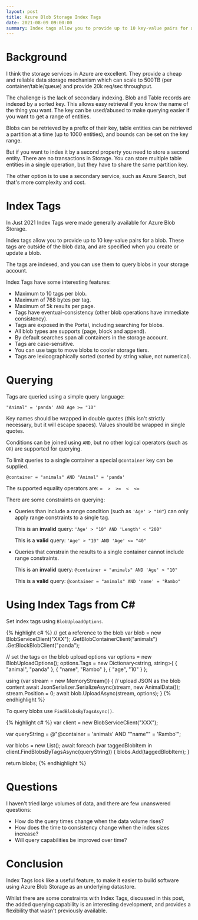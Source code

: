 ```yaml
---
layout: post
title: Azure Blob Storage Index Tags
date: 2021-08-09 09:00:00
summary: Index tags allow you to provide up to 10 key-value pairs for a blob. The tags are indexed, and you can use them to query blobs in your storage account.
---
```


# Background

I think the storage services in Azure are excellent. They provide a cheap and reliable data
storage mechanism which can scale to 500TB (per container/table/queue) and provide 20k req/sec
throughput.

The challenge is the lack of secondary indexing. Blob and Table records are indexed by a sorted key.
This allows easy retrieval if you know the name of the thing you want. The key can be
used/abused to make querying easier if you want to get a range of entities.

Blobs can be retrieved by a prefix of their key, table entities
can be retrieved a partition at a time (up to 1000 entities), and bounds can be set on the key range.

But if you want to index it by a second property you need to store a second entity. There are no transactions in Storage. You can store multiple table entities in a single operation,
but they have to share the same partition key.

The other option is to use a secondary service, such as Azure Search, but that's more complexity
and cost.

# Index Tags

In Just 2021 Index Tags were made generally available for Azure Blob Storage.

Index tags allow you to provide up to 10 key-value pairs for a blob. These tags
are outside of the blob data, and are specified when you create or update a blob.

The tags are indexed, and you can use them to query blobs in your storage account.

Index Tags have some interesting features:

* Maximum to 10 tags per blob.
* Maximum of 768 bytes per tag.
* Maximum of 5k results per page.
* Tags have eventual-consistency (other blob operations have immediate consistency).
* Tags are exposed in the Portal, including searching for blobs.
* All blob types are supports (page, block and append).
* By default searches span all containers in the storage account.
* Tags are case-sensitive.
* You can use tags to move blobs to cooler storage tiers.
* Tags are lexicographically sorted (sorted by string value, not numerical).

# Querying

Tags are queried using a simple query language:

`"Animal" = 'panda' AND Age >= "10"`

Key names should be wrapped in double quotes (this isn't strictly necessary, but it will escape spaces).
Values should be wrapped in single quotes.

Conditions can be joined using `AND`, but no other logical operators (such as `OR`) are supported for querying.

To limit queries to a single container a special `@container` key can be supplied.

`@container = "animals" AND "Animal" = 'panda'`

The supported equality operators are: `=  >  >=  <  <=`


There are some constraints on querying:

* Queries than include a range condition (such as `'Age' > "10"`) can
  only apply range constraints to a single tag.

  This is an __invalid__ query: `'Age' > "10" AND 'Length' < "200"`

  This is a __valid__ query:  `'Age' > "10" AND 'Age' <= "40"`

* Queries that constrain the results to a single container cannot include
  range constraints.

  This is an __invalid__ query: `@container = "animals" AND 'Age' > "10"`

  This is a __valid__ query:  `@container = "animals" AND 'name' = "Rambo"`

# Using Index Tags from C#

Set index tags using `BlobUploadOptions`.

{% highlight c# %}
// get a reference to the blob
var blob = new BlobServiceClient("XXX");
  .GetBlobContainerClient("animals")
  .GetBlockBlobClient("panda");

// set the tags on the blob upload options
var options = new BlobUploadOptions();
options.Tags = new Dictionary<string, string>{
  { "animal", "panda" },
  { "name", "Rambo" },
  { "age", "10" }
};

using (var stream = new MemoryStream())
{
  // upload JSON as the blob content
  await JsonSerializer.SerializeAsync(stream, new AnimalData());
  stream.Position = 0;
  await blob.UploadAsync(stream, options);
}
{% endhighlight %}

To query blobs use `FindBlobsByTagsAsync()`.

{% highlight c# %}
var client = new BlobServiceClient("XXX");

var queryString = @"@container = 'animals' AND ""name"" = 'Rambo'";

var blobs = new List<TaggedBlobItem>();
await foreach (var taggedBlobItem in client.FindBlobsByTagsAsync(queryString))
{
  blobs.Add(taggedBlobItem);
}

return blobs;
{% endhighlight %}

# Questions

I haven't tried large volumes of data, and there are few unanswered questions:

* How do the query times change when the data volume rises?
* How does the time to consistency change when the index sizes increase?
* Will query capabilities be improved over time?

# Conclusion

Index Tags look like a useful feature, to make it easier to build software using
Azure Blob Storage as an underlying datastore.

Whilst there are some constraints
with Index Tags, discussed in this post, the added querying capability is
an interesting development, and provides
a flexibility that wasn't previously available.
